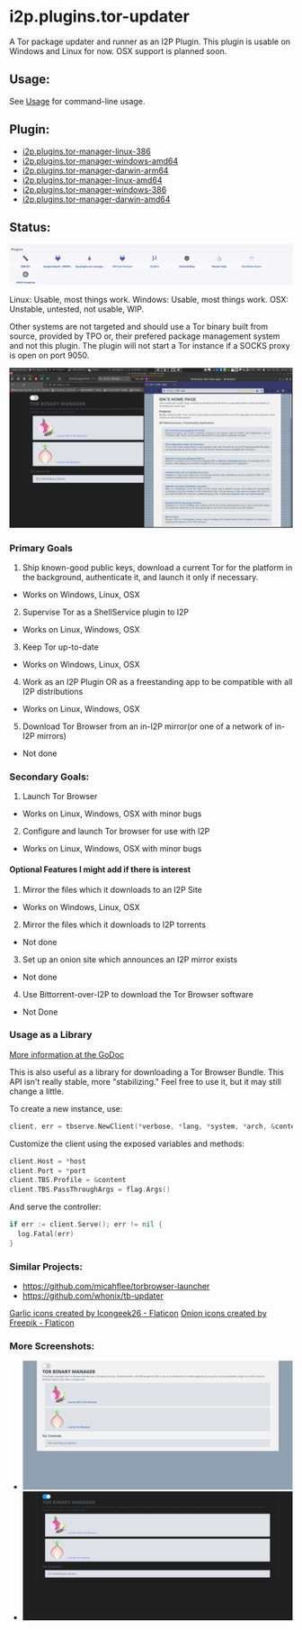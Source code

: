# i2p.plugins.tor-updater

A Tor package updater and runner as an I2P Plugin. This plugin is
usable on Windows and Linux for now. OSX support is planned soon.

Usage:
------

See [Usage](USAGE.md) for command-line usage.

Plugin:
-------

- [i2p.plugins.tor-manager-linux-386](i2p.plugins.tor-manager-linux-386.su3)
- [i2p.plugins.tor-manager-windows-amd64](i2p.plugins.tor-manager-windows-amd64.su3)
- [i2p.plugins.tor-manager-darwin-arm64](i2p.plugins.tor-manager-darwin-arm64.su3)
- [i2p.plugins.tor-manager-linux-amd64](i2p.plugins.tor-manager-linux-amd64.su3)
- [i2p.plugins.tor-manager-windows-386](i2p.plugins.tor-manager-windows-386.su3)
- [i2p.plugins.tor-manager-darwin-amd64](i2p.plugins.tor-manager-darwin-amd64.su3)

Status:
-------

![Screenshot 2](screenshot-console.png)

Linux: Usable, most things work.
Windows: Usable, most things work.
OSX: Unstable, untested, not usable, WIP.

Other systems are not targeted and should use a Tor binary built from source,
provided by TPO or, their prefered package management system and not this plugin.
The plugin will not start a Tor instance if a SOCKS proxy is open on port 9050.

![Screenshot](screenshot-i2pbrowser.png)

### Primary Goals

1. Ship known-good public keys, download a current Tor for the platform in the background, authenticate it, and launch it only if necessary.
 - Works on Windows, Linux, OSX
2. Supervise Tor as a ShellService plugin to I2P
 - Works on Linux, Windows, OSX
3. Keep Tor up-to-date
 - Works on Windows, Linux, OSX
4. Work as an I2P Plugin OR as a freestanding app to be compatible with all I2P distributions
 - Works on Linux, Windows, OSX
5. Download Tor Browser from an in-I2P mirror(or one of a network of in-I2P mirrors)
 - Not done

### Secondary Goals:

1. Launch Tor Browser
 - Works on Linux, Windows, OSX with minor bugs
2. Configure and launch Tor browser for use with I2P
 - Works on Linux, Windows, OSX with minor bugs

#### Optional Features I might add if there is interest

1. Mirror the files which it downloads to an I2P Site
 - Works on Windows, Linux, OSX
2. Mirror the files which it downloads to I2P torrents
 - Not done
3. Set up an onion site which announces an I2P mirror exists
 - Not done
4. Use Bittorrent-over-I2P to download the Tor Browser software
 - Not Done

### Usage as a Library

[More information at the GoDoc](https://pkg.go.dev/i2pgit.org/idk/i2p.plugins.tor-manager)

This is also useful as a library for downloading a Tor Browser Bundle. This API
isn't really stable, more "stabilizing." Feel free to use it, but it may still
change a little.

To create a new instance, use:

``` Go
client, err = tbserve.NewClient(*verbose, *lang, *system, *arch, &content)
```

Customize the client using the exposed variables and methods:

``` Go
client.Host = *host
client.Port = *port
client.TBS.Profile = &content
client.TBS.PassThroughArgs = flag.Args()
```

And serve the controller:

``` Go
if err := client.Serve(); err != nil {
  log.Fatal(err)
}
```

### Similar Projects:

- https://github.com/micahflee/torbrowser-launcher
- https://github.com/whonix/tb-updater

<a href="https://www.flaticon.com/free-icons/garlic" title="garlic icons">Garlic icons created by Icongeek26 - Flaticon</a>
<a href="https://www.flaticon.com/free-icons/onion" title="onion icons">Onion icons created by Freepik - Flaticon</a>

### More Screenshots:

- ![Screenshot](screenshot.png)
- ![Screenshot](screenshot-dark.png)
